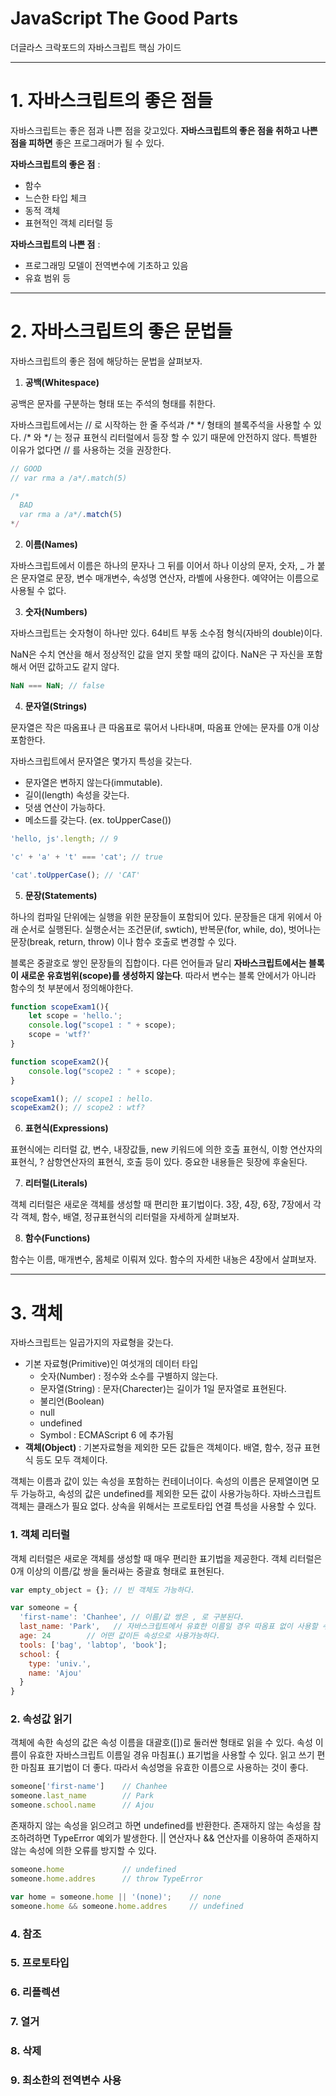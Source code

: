 # JavaScript The Good Parts 
더글라스 크락포드의 자바스크립트 핵심 가이드



- - -
# 1. 자바스크립트의 좋은 점들
자바스크립트는 좋은 점과 나쁜 점을 갖고있다. **자바스크립트의 좋은 점을 취하고 나쁜 점을 피하면** 좋은 프로그래머가 될 수 있다.

**자바스크립트의 좋은 점** :
- 함수
- 느슨한 타입 체크
- 동적 객체
- 표현적인 객체 리터럴 등

**자바스크립트의 나쁜 점** :
- 프로그래밍 모델이 전역변수에 기초하고 있음
- 유효 범위 등



- - -
# 2. 자바스크립트의 좋은 문법들
자바스크립트의 좋은 점에 해당하는 문법을 살펴보자.

1. **공백(Whitespace)**

공백은 문자를 구분하는 형태 또는 주석의 형태를 취한다.

자바스크립트에서는 // 로 시작하는 한 줄 주석과 /*  \*/ 형태의 블록주석을 사용할 수 있다. /* 와 \*/ 는 정규 표현식 리터럴에서 등장 할 수 있기 때문에 안전하지 않다. 특별한 이유가 없다면 // 를 사용하는 것을 권장한다. 

```js
// GOOD
// var rma a /a*/.match(5)

/*
  BAD
  var rma a /a*/.match(5)
*/
```


2. **이름(Names)**

자바스크립트에서 이름은 하나의 문자나 그 뒤를 이어서 하나 이상의 문자, 숫자, _ 가 붙은 문자열로 문장, 변수 매개변수, 속성명 연산자, 라벨에 사용한다. 예약어는 이름으로 사용될 수 없다.


3. **숫자(Numbers)**

자바스크립트는 숫자형이 하나만 있다. 64비트 부동 소수점 형식(자바의 double)이다. 

NaN은 수치 연산을 해서 정상적인 값을 얻지 못할 때의 값이다. NaN은 구 자신을 포함해서 어떤 값하고도 같지 않다. 
```js
NaN === NaN; // false
```


4. **문자열(Strings)**

문자열은 작은 따옴표나 큰 따옴표로 묶어서 나타내며, 따옴표 안에는 문자를 0개 이상 포함한다. 

자바스크립트에서 문자열은 몇가지 특성을 갖는다. 
- 문자열은 변하지 않는다(immutable).
- 길이(length) 속성을 갖는다.
- 덧샘 연산이 가능하다. 
- 메소드를 갖는다. (ex. toUpperCase())
```js
'hello, js'.length; // 9

'c' + 'a' + 't' === 'cat'; // true

'cat'.toUpperCase(); // 'CAT'
```


5. **문장(Statements)**

하나의 컴파일 단위에는 실행을 위한 문장들이 포함되어 있다. 문장들은 대게 위에서 아래 순서로 실행된다. 실행순서는 조건문(if, swtich), 반복문(for, while, do), 벗어나는 문장(break, return, throw) 이나 함수 호출로 변경할 수 있다.

블록은 중괄호로 쌓인 문장들의 집합이다. 다른 언어들과 달리 **자바스크립트에서는 블록이 새로운 유효범위(scope)를 생성하지 않는다**. 따라서 변수는 블록 안에서가 아니라 함수의 첫 부분에서 정의해야한다. 
```js
function scopeExam1(){  
    let scope = 'hello.';
    console.log("scope1 : " + scope);
    scope = 'wtf?'
}

function scopeExam2(){  
    console.log("scope2 : " + scope);
}

scopeExam1(); // scope1 : hello.
scopeExam2(); // scope2 : wtf?
```

6. **표현식(Expressions)**

표현식에는 리터럴 값, 변수, 내장값들, new 키워드에 의한 호출 표현식, 이항 연산자의 표현식, ? 삼항연산자의 표현식, 호출 등이 있다. 중요한 내용들은 뒷장에 후술된다.
 

7. **리터럴(Literals)**

객체 리터럴은 새로운 객체를 생성할 때 편리한 표기법이다. 
3장, 4장, 6장, 7장에서 각각 객체, 함수, 배열, 정규표현식의 리터럴을 자세하게 살펴보자.


8. **함수(Functions)**

함수는 이름, 매개변수, 몸체로 이뤄져 있다. 함수의 자세한 내뇽은 4장에서 살펴보자.



- - -
# 3. 객체

자바스크립트는 일곱가지의 자료형을 갖는다. 
- 기본 자료형(Primitive)인 여섯개의 데이터 타입
  - 숫자(Number) : 정수와 소수를 구별하지 않는다.
  - 문자열(String) : 문자(Charecter)는 길이가 1일 문자열로 표현된다.
  - 불리언(Boolean)
  - null
  - undefined
  - Symbol : ECMAScript 6 에 추가됨
- **객체(Object)** : 기본자료형을 제외한 모든 값들은 객체이다. 배열, 함수, 정규 표현식 등도 모두 객체이다.

객체는 이름과 값이 있는 속성을 포함하는 컨테이너이다. 속성의 이름은 문제열이면 모두 가능하고, 속성의 값은 undefined를 제외한 모든 값이 사용가능하다. 자바스크립트 객체는 클래스가 필요 없다. 상속을 위해서는 프로토타입 연결 특성을 사용할 수 있다. 


### 1. 객체 리터럴 

객체 리터럴은 새로운 객체를 생성할 때 매우 편리한 표기법을 제공한다. 객체 리터럴은 0개 이상의 이름/값 쌍을 둘러싸는 중괄효 형태로 표현된다.
```js
var empty_object = {}; // 빈 객체도 가능하다.

var someone = {
  'first-name': 'Chanhee', // 이름/값 쌍은 , 로 구분된다. 
  last_name: 'Park',   // 자바스크립트에서 유효한 이름일 경우 따옴표 없이 사용할 수 있다. (2장 2절 참고)
  age: 24        // 어떤 값이든 속성으로 사용가능하다. 
  tools: ['bag', 'labtop', 'book'];
  school: {
    type: 'univ.', 
    name: 'Ajou'
  }
}
```


### 2. 속성값 읽기

객체에 속한 속성의 값은 속성 이름을 대괄호(\[])로 둘러싼 형태로 읽을 수 있다. 속성 이름이 유효한 자바스크립트 이름일 경유 마침표(.) 표기법을 사용할 수 있다. 읽고 쓰기 편한 마침표 표기법이 더 좋다. 따라서 속성명을 유효한 이름으로 사용하는 것이 좋다. 
```js
someone['first-name']    // Chanhee
someone.last_name        // Park
someone.school.name      // Ajou
```

존재하지 않는 속성을 읽으려고 하면 undefined를 반환한다. 존재하지 않는 속성을 참조하려하면 TypeError 예외가 발생한다. || 연산자나 && 연산자를 이용하여 존재하지 않는 속성에 의한 오류를 방지할 수 있다. 
```js
someone.home             // undefined
someone.home.addres      // throw TypeError

var home = someone.home || '(none)';    // none
someone.home && someone.home.addres     // undefined
```

### 4. 참조


### 5. 프로토타입


### 6. 리플렉션 


### 7. 열거


### 8. 삭제


### 9. 최소한의 전역변수 사용







